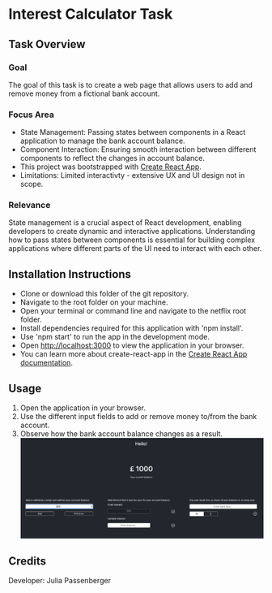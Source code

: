 
# Interest Calculator Task

## Task Overview

### Goal
The goal of this task is to create a web page that allows users to add and remove money from a fictional bank account.

### Focus Area
- State Management: Passing states between components in a React application to manage the bank account balance.
- Component Interaction: Ensuring smooth interaction between different components to reflect the changes in account balance.
- This project was bootstrapped with [Create React App](https://github.com/facebook/create-react-app).
- Limitations: Limited interactivty - extensive UX and UI design not in scope.

### Relevance
State management is a crucial aspect of React development, enabling developers to create dynamic and interactive applications. Understanding how to pass states between components is essential for building complex applications where different parts of the UI need to interact with each other.


## Installation Instructions
- Clone or download this folder of the git repository.
- Navigate to the root folder on your machine.
- Open your terminal or command line and navigate to the netflix root folder.
- Install dependencies required for this application with 'npm install'.
- Use 'npm start' to run the app in the development mode.
- Open [http://localhost:3000](http://localhost:3000) to view the application in your browser.
- You can learn more about create-react-app in the [Create React App documentation](https://facebook.github.io/create-react-app/docs/getting-started).


## Usage
1. Open the application in your browser.
2. Use the different input fields to add or remove money to/from the bank account.
4. Observe how the bank account balance changes as a result. 
   ![bank-balance](bank-balance.png)
   

## Credits
Developer: Julia Passenberger

